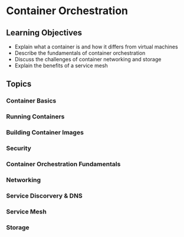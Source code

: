 # Container Orchestration

## Learning Objectives

- Explain what a container is and how it differs from virtual machines
- Describe the fundamentals of container orchestration
- Discuss the challenges of container networking and storage
- Explain the benefits of a service mesh

## Topics

### Container Basics

### Running Containers

### Building Container Images

### Security

### Container Orchestration Fundamentals

### Networking

### Service Discorvery & DNS

### Service Mesh

### Storage